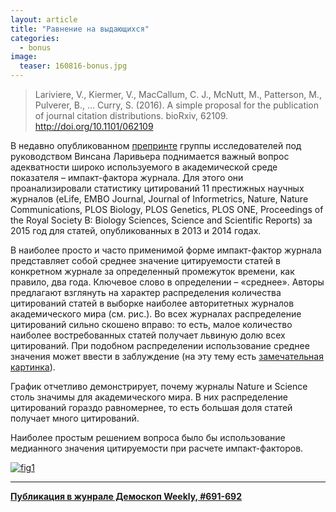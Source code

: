 ```yaml
---
layout: article
title: "Равнение на выдающихся"
categories: 
  - bonus
image:
  teaser: 160816-bonus.jpg
---
```


> Lariviere, V., Kiermer, V., MacCallum, C. J., McNutt, M., Patterson, M., Pulverer, B., … Curry, S. (2016). A simple proposal for the publication of journal citation distributions. bioRxiv, 62109. http://doi.org/10.1101/062109

В недавно опубликованном [препринте][pre] группы исследователей под руководством Винсана Ларивьера поднимается важный вопрос адекватности широко используемого в академической среде показателя – импакт-фактора журнала. Для этого они проанализировали статистику цитирований 11 престижных научных журналов (eLife, EMBO Journal, Journal of Informetrics, Nature, Nature Communications, PLOS Biology, PLOS Genetics, PLOS ONE, Proceedings of the Royal Society B: Biology Sciences, Science and Scientific Reports) за 2015 год для статей, опубликованных в 2013 и 2014 годах.

В наиболее просто и часто применимой форме импакт-фактор журнала представляет собой среднее значение цитируемости статей в конкретном журнале за определенный промежуток времени, как правило, два года. Ключевое слово в определении – «среднее». Авторы предлагают взглянуть на характер распределения количества цитирований статей в выборке наиболее авторитетных журналов академического мира (см. рис.). Во всех журналах распределение цитирований сильно скошено вправо: то есть, малое количество наиболее востребованных статей получает львиную долю всех цитирований. При подобном распределении использование среднее значения может ввести в заблуждение (на эту тему есть [замечательная картинка][fun]).

График отчетливо демонстрирует, почему журналы Nature и Science столь значимы для академического мира. В них распределение цитирований гораздо равномернее, то есть большая доля статей получает много цитирований.

Наиболее простым решением вопроса было бы использование медианного значения цитируемости при расчете импакт-факторов.

[![fig1][f1]][f1]  

[f1]: /dem-digest/images/2016/691-fig-03.png

[pre]: http://biorxiv.org/content/early/2016/07/05/062109
[fun]: https://mathwithbaddrawings.com/2016/07/13/why-not-to-trust-statistics/

***
**[Публикация в жунрале Демоскоп Weekly, #691-692](http://demoscope.ru/weekly/2016/0691/digest04.php)**